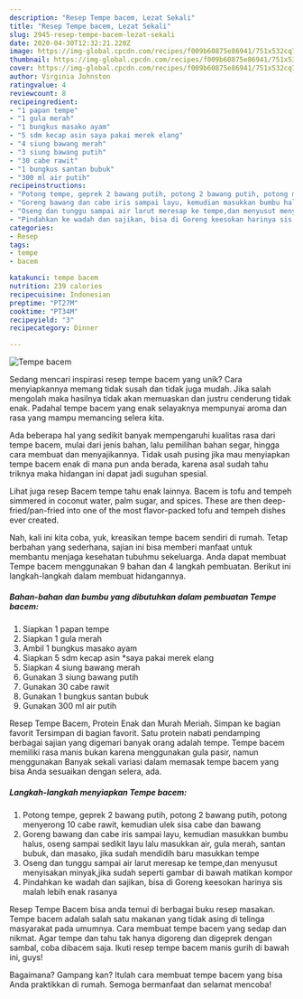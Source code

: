 ```yaml
---
description: "Resep Tempe bacem, Lezat Sekali"
title: "Resep Tempe bacem, Lezat Sekali"
slug: 2945-resep-tempe-bacem-lezat-sekali
date: 2020-04-30T12:32:21.220Z
image: https://img-global.cpcdn.com/recipes/f009b60875e86941/751x532cq70/tempe-bacem-foto-resep-utama.jpg
thumbnail: https://img-global.cpcdn.com/recipes/f009b60875e86941/751x532cq70/tempe-bacem-foto-resep-utama.jpg
cover: https://img-global.cpcdn.com/recipes/f009b60875e86941/751x532cq70/tempe-bacem-foto-resep-utama.jpg
author: Virginia Johnston
ratingvalue: 4
reviewcount: 8
recipeingredient:
- "1 papan tempe"
- "1 gula merah"
- "1 bungkus masako ayam"
- "5 sdm kecap asin saya pakai merek elang"
- "4 siung bawang merah"
- "3 siung bawang putih"
- "30 cabe rawit"
- "1 bungkus santan bubuk"
- "300 ml air putih"
recipeinstructions:
- "Potong tempe, geprek 2 bawang putih, potong 2 bawang putih, potong menyerong 10 cabe rawit, kemudian ulek sisa cabe dan bawang"
- "Goreng bawang dan cabe iris sampai layu, kemudian masukkan bumbu halus, oseng sampai sedikit layu lalu masukkan air, gula merah, santan bubuk, dan masako, jika sudah mendidih baru masukkan tempe"
- "Oseng dan tunggu sampai air larut meresap ke tempe,dan menyusut menyisakan minyak,jika sudah seperti gambar di bawah matikan kompor"
- "Pindahkan ke wadah dan sajikan, bisa di Goreng keesokan harinya sis malah lebih enak rasanya"
categories:
- Resep
tags:
- tempe
- bacem

katakunci: tempe bacem 
nutrition: 239 calories
recipecuisine: Indonesian
preptime: "PT27M"
cooktime: "PT34M"
recipeyield: "3"
recipecategory: Dinner

---
```



![Tempe bacem](https://img-global.cpcdn.com/recipes/f009b60875e86941/751x532cq70/tempe-bacem-foto-resep-utama.jpg)

Sedang mencari inspirasi resep tempe bacem yang unik? Cara menyiapkannya memang tidak susah dan tidak juga mudah. Jika salah mengolah maka hasilnya tidak akan memuaskan dan justru cenderung tidak enak. Padahal tempe bacem yang enak selayaknya mempunyai aroma dan rasa yang mampu memancing selera kita.

Ada beberapa hal yang sedikit banyak mempengaruhi kualitas rasa dari tempe bacem, mulai dari jenis bahan, lalu pemilihan bahan segar, hingga cara membuat dan menyajikannya. Tidak usah pusing jika mau menyiapkan tempe bacem enak di mana pun anda berada, karena asal sudah tahu triknya maka hidangan ini dapat jadi suguhan spesial.

Lihat juga resep Bacem tempe tahu enak lainnya. Bacem is tofu and tempeh simmered in coconut water, palm sugar, and spices. These are then deep-fried/pan-fried into one of the most flavor-packed tofu and tempeh dishes ever created.


Nah, kali ini kita coba, yuk, kreasikan tempe bacem sendiri di rumah. Tetap berbahan yang sederhana, sajian ini bisa memberi manfaat untuk membantu menjaga kesehatan tubuhmu sekeluarga. Anda dapat membuat Tempe bacem menggunakan 9 bahan dan 4 langkah pembuatan. Berikut ini langkah-langkah dalam membuat hidangannya.

<!--inarticleads1-->

##### Bahan-bahan dan bumbu yang dibutuhkan dalam pembuatan Tempe bacem:

1. Siapkan 1 papan tempe
1. Siapkan 1 gula merah
1. Ambil 1 bungkus masako ayam
1. Siapkan 5 sdm kecap asin *saya pakai merek elang
1. Siapkan 4 siung bawang merah
1. Gunakan 3 siung bawang putih
1. Gunakan 30 cabe rawit
1. Gunakan 1 bungkus santan bubuk
1. Gunakan 300 ml air putih


Resep Tempe Bacem, Protein Enak dan Murah Meriah. Simpan ke bagian favorit Tersimpan di bagian favorit. Satu protein nabati pendamping berbagai sajian yang digemari banyak orang adalah tempe. Tempe bacem memiliki rasa manis bukan karena menggunakan gula pasir, namun menggunakan Banyak sekali variasi dalam memasak tempe bacem yang bisa Anda sesuaikan dengan selera, ada. 

<!--inarticleads2-->

##### Langkah-langkah menyiapkan Tempe bacem:

1. Potong tempe, geprek 2 bawang putih, potong 2 bawang putih, potong menyerong 10 cabe rawit, kemudian ulek sisa cabe dan bawang
1. Goreng bawang dan cabe iris sampai layu, kemudian masukkan bumbu halus, oseng sampai sedikit layu lalu masukkan air, gula merah, santan bubuk, dan masako, jika sudah mendidih baru masukkan tempe
1. Oseng dan tunggu sampai air larut meresap ke tempe,dan menyusut menyisakan minyak,jika sudah seperti gambar di bawah matikan kompor
1. Pindahkan ke wadah dan sajikan, bisa di Goreng keesokan harinya sis malah lebih enak rasanya


Resep Tempe Bacem bisa anda temui di berbagai buku resep masakan. Tempe bacem adalah salah satu makanan yang tidak asing di telinga masyarakat pada umumnya. Cara membuat tempe bacem yang sedap dan nikmat. Agar tempe dan tahu tak hanya digoreng dan digeprek dengan sambal, coba dibacem saja. Ikuti resep tempe bacem manis gurih di bawah ini, guys! 

Bagaimana? Gampang kan? Itulah cara membuat tempe bacem yang bisa Anda praktikkan di rumah. Semoga bermanfaat dan selamat mencoba!
